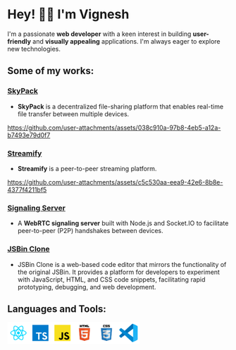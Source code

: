 # Hey! 👋🏼  I'm Vignesh 

I'm a passionate **web developer** with a keen interest in building **user-friendly** and **visually appealing** applications. I'm always eager to explore new technologies. 

## Some of my works:
### [SkyPack](https://github.com/vigneshkk18/sky-pack)
* **SkyPack** is a decentralized file-sharing platform that enables real-time file transfer between multiple devices.

https://github.com/user-attachments/assets/038c910a-97b8-4eb5-a12a-b7493e79d0f7

### [Streamify](https://github.com/vigneshkk18/streamify)
* **Streamify** is a peer-to-peer streaming platform.

https://github.com/user-attachments/assets/c5c530aa-eea9-42e6-8b8e-4377f4211bf5

### [Signaling Server](https://github.com/vigneshkk18/webrtc-signaling-server)
* A **WebRTC signaling server** built with Node.js and Socket.IO to facilitate peer-to-peer (P2P) handshakes between devices.

### [JSBin Clone](https://github.com/vigneshkk18/js-bin)
* JSBin Clone is a web-based code editor that mirrors the functionality of the original JSBin. It provides a platform for developers to experiment with JavaScript, HTML, and CSS code snippets, facilitating rapid prototyping, debugging, and web development.

## Languages and Tools:
<div style="display: flex;">
  <a href="https://react.dev/" target="_blank">
    <img src="/logos/react.svg" width="50" height="50" title="React" alt="react" />
  </a>
  <a href="https://www.typescriptlang.org/" target="_blank">
    <img src="/logos/typescript.svg" width="50" height="50" title="Typescript" alt="typescript" />
  </a>
  <a href="https://developer.mozilla.org/en-US/docs/Web/JavaScript" target="_blank">
    <img src="/logos/javascript.svg" width="50" height="50" title="Javascript" alt="javascript" />
  </a>
  <a href="https://www.w3schools.com/html/" target="_blank">
    <img src="/logos/html.svg" width="50" height="50" title="HTML" alt="html" />
  </a>
  <a href="https://www.w3schools.com/css" target="_blank">
    <img src="/logos/css.svg" width="50" height="50" title="CSS" alt="css" />
  </a>
  <a href="https://code.visualstudio.com/" target="_blank">
    <img src="/logos/vscode.svg" width="50" height="50" title="VSCode" alt="vscode" />
  </a>
</div>
